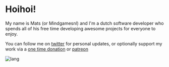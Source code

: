 # Hoihoi!
My name is Mats (or Mindgamesnl) and I'm a dutch software developer who spends all of his free time developing awesome projects for everyone to enjoy.

You can follow me on [twitter](https://twitter.com/Mindgamesnl) for personal updates, or optionally support my work via a [one time donation](https://donate.craftmend.com/) or [patreon](https://www.patreon.com/mindgamesnl)

![lang](https://github-readme-stats.vercel.app/api/top-langs/?username=Mindgamesnl&layout=compact&show_icons=true&count_private=true)
